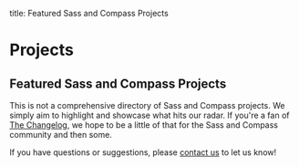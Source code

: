 title: Featured Sass and Compass Projects

# Projects

## Featured Sass and Compass Projects

This is not a comprehensive directory of Sass and Compass projects. We simply aim to highlight and showcase what hits our radar. If you're a fan of [The Changelog](http://thechangelog.com/), we hope to be a little of that for the Sass and Compass community and then some.

If you have questions or suggestions, please [contact us](/contact) to let us know!